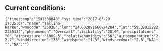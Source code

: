 ## Current conditions: 
 ``` {"timestamp":"1501338848","sys_time":"2017-07-29 17:35:07","name":"Tallinn-Harku","wmocode":"26038","lon":"24.602891666624284","lat":"59.398122222355134","phenomenon":"Overcast","visibility":"20.0","precipitations":"0","airpressure":"1009.5","relativehumidity":"56","airtemperature":"22.7","winddirection":"33","windspeed":"1.3","windspeedmax":"2.8","NA":"","NA":""} ```
